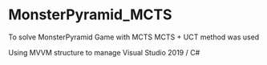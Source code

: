 # MonsterPyramid_MCTS
To solve MonsterPyramid Game with MCTS
MCTS + UCT method was used

Using MVVM structure to manage
Visual Studio 2019 / C#
